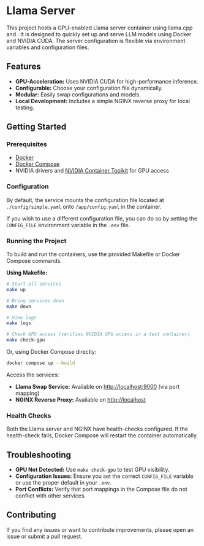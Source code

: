 # Llama Server

This project hosts a GPU-enabled Llama server container using llama.cpp and . It is designed to quickly set up and serve LLM models using Docker and NVIDIA CUDA. The server configuration is flexible via environment variables and configuration files.

## Features

- **GPU-Acceleration:** Uses NVIDIA CUDA for high-performance inference.
- **Configurable:** Choose your configuration file dynamically.
- **Modular:** Easily swap configurations and models.
- **Local Development:** Includes a simple NGINX reverse proxy for local testing.


## Getting Started

### Prerequisites

- [Docker](https://docs.docker.com/get-docker/)
- [Docker Compose](https://docs.docker.com/compose/)
- NVIDIA drivers and [NVIDIA Container Toolkit](https://docs.nvidia.com/datacenter/cloud-native/container-toolkit/install-guide.html) for GPU access

### Configuration

By default, the service mounts the configuration file located at `./config/simple.yaml` onto `/app/config.yaml` in the container.

If you wish to use a different configuration file, you can do so by setting the `CONFIG_FILE` environment variable in the `.env` file.

### Running the Project

To build and run the containers, use the provided Makefile or Docker Compose commands.

**Using Makefile:**

```bash
# Start all services
make up

# Bring services down
make down

# View logs
make logs

# Check GPU access (verifies NVIDIA GPU access in a test container)
make check-gpu
```

Or, using Docker Compose directly:

```bash
docker compose up --build
```

Access the services:
- **Llama Swap Service:** Available on [http://localhost:9000](http://localhost:9000) (via port mapping)
- **NGINX Reverse Proxy:** Available on [http://localhost](http://localhost)

### Health Checks

Both the Llama server and NGINX have health-checks configured. If the health-check fails, Docker Compose will restart the container automatically.

## Troubleshooting

- **GPU Not Detected:** Use `make check-gpu` to test GPU visibility.
- **Configuration Issues:** Ensure you set the correct `CONFIG_FILE` variable or use the proper default in your `.env`.
- **Port Conflicts:** Verify that port mappings in the Compose file do not conflict with other services.

## Contributing

If you find any issues or want to contribute improvements, please open an issue or submit a pull request.